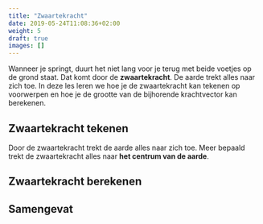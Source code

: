 ```yaml
---
title: "Zwaartekracht"
date: 2019-05-24T11:08:36+02:00
weight: 5
draft: true
images: []
---
```


Wanneer je springt, duurt het niet lang voor je terug met beide voetjes op de grond staat. Dat komt door de **zwaartekracht**. De aarde trekt alles naar zich toe. In deze les leren we hoe je de zwaartekracht kan tekenen op voorwerpen en hoe je de grootte van de bijhorende krachtvector kan berekenen.

## Zwaartekracht tekenen
Door de zwaartekracht trekt de aarde alles naar zich toe. Meer bepaald trekt de zwaartekracht alles naar **het centrum van de aarde**.

## Zwaartekracht berekenen

## Samengevat

